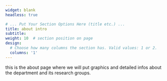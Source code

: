 ```yaml
---
widget: blank
headless: true

# ... Put Your Section Options Here (title etc.) ...
title: about intro
subtitle:
weight: 10  # section position on page
design:
  # Choose how many columns the section has. Valid values: 1 or 2.
  columns: '1'
---
```

this is the about page where we will put graphics and detailed infos about the department and its research groups.